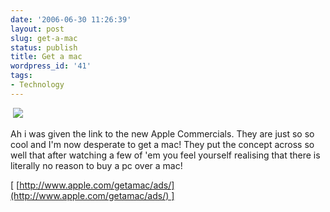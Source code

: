 ```yaml
---
date: '2006-06-30 11:26:39'
layout: post
slug: get-a-mac
status: publish
title: Get a mac
wordpress_id: '41'
tags:
- Technology
---
```


 ![](http://timk.co.za/wp-content/uploads/2006/06/mac1.jpg)

Ah i was given the link to the new Apple Commercials. They are just so so cool and I'm now desperate to get a mac! They put the concept across so well that after watching a few of 'em you feel yourself realising that there is literally no reason to buy a pc over a mac!

[ [http://www.apple.com/getamac/ads/](http://www.apple.com/getamac/ads/) ] 
